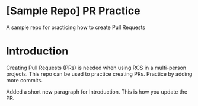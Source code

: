 # [Sample Repo] PR Practice
A sample repo for practicing how to create Pull Requests

# Introduction
Creating Pull Requests (PRs) is needed when using RCS in a multi-person projects. This repo can be used to practice creating PRs. Practice by adding more commits.

Added a short new paragraph for Introduction. This is how you update the PR.
